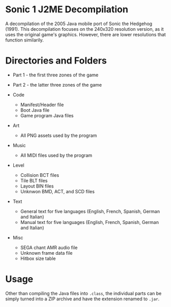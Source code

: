 # Sonic 1 J2ME Decompilation
A decompilation of the 2005 Java mobile port of Sonic the Hedgehog (1991). This decompilation focuses on the 240x320 resolution version, as it uses the original game's graphics. However, there are lower resolutions that function similarily.

# Directories and Folders
* Part 1 - the first three zones of the game
* Part 2 - the latter three zones of the game

* Code
    * Manifest/Header file
    * Boot Java file
    * Game program Java files

* Art
    * All PNG assets used by the program

* Music
    * All MIDI files used by the program

* Level
    * Collision BCT files
    * Tile BLT files
    * Layout BIN files
    * Unknwon BMD, ACT, and SCD files

* Text
    * General text for five languages (English, French, Spanish, German and Italian)
    * Manual text for five languages (English, French, Spanish, German and Italian)

* Misc
    * SEGA chant AMR audio file
    * Unknown frame data file
    * Hitbox size table

# Usage
Other than compiling the Java files into `.class`, the individual parts can be simply turned into a ZIP archive and have the extension renamed to `.jar`.